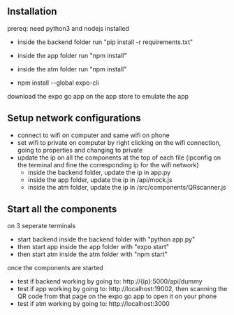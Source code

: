 ## Installation

prereq: need python3 and nodejs installed

- inside the backend folder run "pip install -r requirements.txt"
- inside the app folder run "npm install"
- inside the atm folder run "npm install"

- npm install --global expo-cli

download the expo go app on the app store to emulate the app

## Setup network configurations

- connect to wifi on computer and same wifi on phone
- set wifi to private on computer by right clicking on the wifi connection, going to properties and changing to private
- update the ip on all the components at the top of each file (ipconfig on the terminal and fine the corresponding ip for the wifi network)
  - inside the backend folder, update the ip in app.py
  - inside the app folder, update the ip in /api/mock.js
  - inside the atm folder, update the ip in /src/components/QRscanner.js

## Start all the components

on 3 seperate terminals

- start backend inside the backend folder with "python app.py"
- then start app inside the app folder with "expo start"
- then start atm inside the atm folder with "npm start"

once the components are started

- test if backend working by going to: http://{ip}:5000/api/dummy
- test if app working by going to: http://localhost:19002, then scanning the QR code from that page on the expo go app to open it on your phone
- test if atm working by going to: http://localhost:3000
